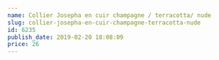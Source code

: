 ```yaml
---
name: Collier Josepha en cuir champagne / terracotta/ nude
slug: collier-josepha-en-cuir-champagne-terracotta-nude
id: 6235
publish_date: 2019-02-20 18:08:09
price: 26
---
```

